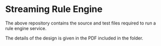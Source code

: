 # Streaming Rule Engine

The above repository contains the source and test files required to run a rule engine service.

The details of the design is given in the PDF included in the folder.